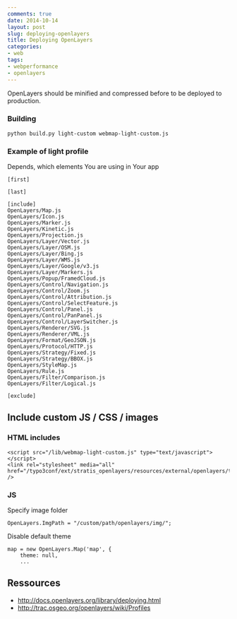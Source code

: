 ```yaml
---
comments: true
date: 2014-10-14
layout: post
slug: deploying-openlayers
title: Deploying OpenLayers
categories:
- web
tags:
- webperformance
- openlayers
---
```


OpenLayers should be minified and compressed before to be deployed to production.

### Building
    
    python build.py light-custom webmap-light-custom.js

### Example of light profile

Depends, which elements You are using in Your app

    [first]

    [last]

    [include]
    OpenLayers/Map.js
    OpenLayers/Icon.js
    OpenLayers/Marker.js
    OpenLayers/Kinetic.js
    OpenLayers/Projection.js
    OpenLayers/Layer/Vector.js
    OpenLayers/Layer/OSM.js
    OpenLayers/Layer/Bing.js
    OpenLayers/Layer/WMS.js
    OpenLayers/Layer/Google/v3.js
    OpenLayers/Layer/Markers.js
    OpenLayers/Popup/FramedCloud.js
    OpenLayers/Control/Navigation.js
    OpenLayers/Control/Zoom.js
    OpenLayers/Control/Attribution.js
    OpenLayers/Control/SelectFeature.js
    OpenLayers/Control/Panel.js
    OpenLayers/Control/PanPanel.js
    OpenLayers/Control/LayerSwitcher.js
    OpenLayers/Renderer/SVG.js
    OpenLayers/Renderer/VML.js
    OpenLayers/Format/GeoJSON.js
    OpenLayers/Protocol/HTTP.js
    OpenLayers/Strategy/Fixed.js
    OpenLayers/Strategy/BBOX.js
    OpenLayers/StyleMap.js
    OpenLayers/Rule.js
    OpenLayers/Filter/Comparison.js
    OpenLayers/Filter/Logical.js

    [exclude]

## Include custom JS / CSS / images

### HTML includes

    <script src="/lib/webmap-light-custom.js" type="text/javascript"></script>
    <link rel="stylesheet" media="all" href="/typo3conf/ext/stratis_openlayers/resources/external/openlayers/theme/default/style.css" />

### JS 

Specify image folder

    OpenLayers.ImgPath = "/custom/path/openlayers/img/";

Disable default theme

    map = new OpenLayers.Map('map', {
	    theme: null,
	    ...

## Ressources

* http://docs.openlayers.org/library/deploying.html
* http://trac.osgeo.org/openlayers/wiki/Profiles
